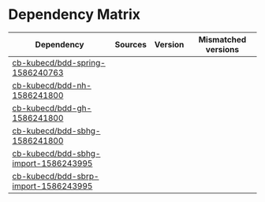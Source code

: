 # Dependency Matrix

Dependency | Sources | Version | Mismatched versions
---------- | ------- | ------- | -------------------
[cb-kubecd/bdd-spring-1586240763](https://github.com/cb-kubecd/bdd-spring-1586240763.git) |  | []() | 
[cb-kubecd/bdd-nh-1586241800](https://github.com/cb-kubecd/bdd-nh-1586241800.git) |  | []() | 
[cb-kubecd/bdd-gh-1586241800](https://github.com/cb-kubecd/bdd-gh-1586241800.git) |  | []() | 
[cb-kubecd/bdd-sbhg-1586241800](https://github.com/cb-kubecd/bdd-sbhg-1586241800.git) |  | []() | 
[cb-kubecd/bdd-sbhg-import-1586243995](https://github.com/cb-kubecd/bdd-sbhg-import-1586243995.git) |  | []() | 
[cb-kubecd/bdd-sbrp-import-1586243995](https://github.com/cb-kubecd/bdd-sbrp-import-1586243995.git) |  | []() | 
